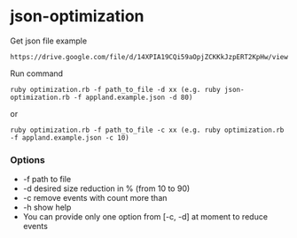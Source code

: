 # json-optimization

Get json file example 
```
https://drive.google.com/file/d/14XPIA19CQi59aOpjZCKKkJzpERT2KpHw/view
```
Run command
```
ruby optimization.rb -f path_to_file -d xx (e.g. ruby json-optimization.rb -f appland.example.json -d 80)
```
or
```
ruby optimization.rb -f path_to_file -c xx (e.g. ruby optimization.rb -f appland.example.json -c 10)
```
### Options

* -f path to file
* -d desired size reduction in % (from 10 to 90)
* -c remove events with count more than
* -h show help
* You can provide only one option from [-c, -d] at moment to reduce events
